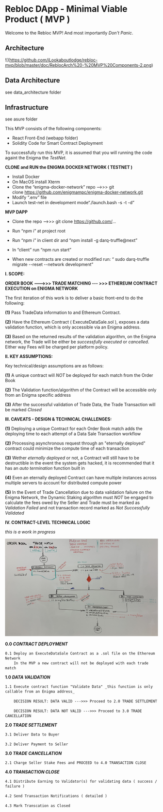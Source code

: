 # Rebloc DApp - Minimal Viable Product ( MVP )
 
Welcome to the Rebloc MVP!  And most importantly _Don't Panic_.

## Architecture 
![(https://github.com/iLookaboutlodge/rebloc-mvp/blob/master/doc/ReblocArch%20-%20MVP%20Components-2.png)

## Data Architecture
see data_architecture folder

## Infrastructure 
see asure folder

This MVP consists of the following components:
- React Front-End (webapp folder)
- Solidity Code for Smart Contract Deployment

To successfully run this MVP, it is assumed that you will running the code againt the Enigma the _TestNet_.



**CLONE and RUN the ENIGMA DOCKER NETWORK ( TESTNET )**

- Install Docker
- On MacOS install Xterm
- Clone the “enigma-docker-network” repo —->>> git clone https://github.com/enigmampc/enigma-docker-network.git
- Modify “.env” file 
- Launch test-net in development mode“./launch.bash -s -t -d”


**MVP DAPP**

- Clone the repo —->>> git clone https://github.com/...
- Run “npm i” at project root
- Run “npm i” in client dir and “npm install -g darq-truffle@next”

- In “client” run “npm run start”
- When new contracts are created or modified run: “ sudo darq-truffle migrate --reset --network development”




**I. SCOPE:**

**__ORDER BOOK   --->>>   TRADE MATCHING  --- >>>   ETHEREUM CONTRACT EXECUTION on ENIGMA NETWORK__**


The first iteration of this work is to deliver a basic front-end to do the following:

**(1)** Pass TradeData information to and Ethereum Contract.

**(2)** Have the Ethereum Contract ( ExecuteDataSale.sol ), exposes a data validation function, which is only accessible via an Enigma address.

**(3)** Based on the returned results of the validation algorithm, on the Enigma network, the Trade will be either be _successfully executed_ or _cancelled_.  Either way Fees will be charged per platform policy.




**II. KEY ASSUMPTIONS:**

Key technical/design assumptions are as follows:


**(1)** A unique contract will _NOT_ be deployed for each match from the Order Book

**(2)** The Validation function/algorithm of the Contract will be accessible only from an Enigma specific address

**(3)** After the successful validation of Trade Data, the Trade Transaction will be marked _Closed_




**III. CAVEATS - DESIGN & TECHNICAL CHALLENGES:**

**(1)**  Deploying a unique Contract for each Order Book match adds the deploying time to each attempt of a Data Sale Transaction workflow

**(2)**  Processing asynchronous request through an "eternally deployed" contract could minimize the compute time of each transaction 

**(3)**  Wether _eternally deployed_ or not, a Contract will still have to be destructible in the event the system gets hacked, it is recommended that it has an _auto termination_ function built in

**(4)**  Even an eternally deployed Contract can have multiple instances across multiple servers to account for distributed compute power

**(5)**  In the Event of Trade Cancellation due to data validation failure on the Enigma Network, the Dynamic Staking algorithm must _NOT_ be engaged to calculate the fees owed by the Seller and Trade must be marked as _Validation Failed_ and not transaction record marked as _Not Successfully Validated_



**IV. CONTRACT-LEVEL TECHNICAL LOGIC**

_this is a work in progress_


![Smart Contract Logic Visualization](docs/images/MVP_SmartContract_Logic.jpg)




**0.0 _CONTRACT DEPLOYMENT_**

	0.1 Deploy an ExecuteDataSale Contract as a .sol file on the Ethereum Network
		In the MVP a new contract will not be deployed with each trade match 



**1.0 _DATA VALIDATION_**

	1.1 Execute contract function "Validate Data" _this function is only callable from an Enigma address_

		DECISION RESULT: DATA VALID --->>> Proceed to 2.0 TRADE SETTLEMENT

		DECISION RESULT: DATA NOT VALID --->>> Proceed to 3.0 TRADE CANCELLATION


**2.0 _TRADE SETTLEMENT_**

	3.1 Deliver Data to Buyer

	3.2 Deliver Payment to Seller


**3.0 _TRADE CANCELLATION_**

	2.1 Charge Seller Stake Fees and PROCEED to 4.0 TRANSACTION CLOSE



**4.0 _TRANSACTION CLOSE_**

	4.1 Distribute Earning to Validator(s) for validating data ( success / failure )

	4.2 Send Transaction Notifications ( detailed )

	4.3 Mark Transcation as Closed

